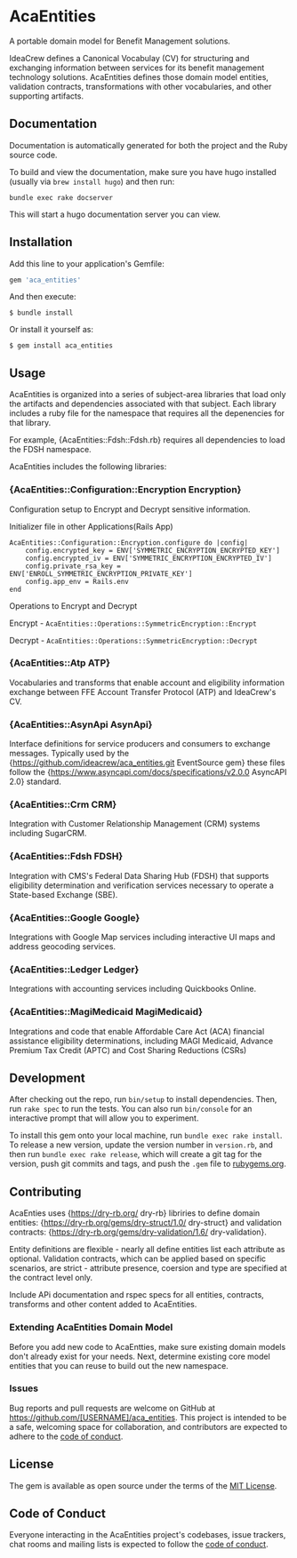 # AcaEntities

A portable domain model for Benefit Management solutions.

IdeaCrew defines a Canonical Vocabulay (CV) for structuring and
exchanging information between services for its benefit management
technology solutions. AcaEntities defines those domain model entities,
validation contracts, transformations with other vocabularies, and
other supporting artifacts.

## Documentation

Documentation is automatically generated for both the project and the Ruby source code.

To build and view the documentation, make sure you have hugo installed (usually via `brew install hugo`) and then run:
```
bundle exec rake docserver
```

This will start a hugo documentation server you can view.

## Installation

Add this line to your application's Gemfile:

```ruby
gem 'aca_entities'
```

And then execute:

    $ bundle install

Or install it yourself as:

    $ gem install aca_entities

## Usage

AcaEntities is organized into a series of subject-area libraries that load only
the artifacts and dependencies associated with that subject. Each library includes
a ruby file for the namespace that requires all the depenencies for that library.

For example, {AcaEntities::Fdsh::Fdsh.rb} requires all dependencies to load the
FDSH namespace.

AcaEntities includes the following libraries:

### {AcaEntities::Configuration::Encryption Encryption}

Configuration setup to Encrypt and Decrypt sensitive information.

Initializer file in other Applications(Rails App)

```
AcaEntities::Configuration::Encryption.configure do |config|
    config.encrypted_key = ENV['SYMMETRIC_ENCRYPTION_ENCRYPTED_KEY']
    config.encrypted_iv = ENV['SYMMETRIC_ENCRYPTION_ENCRYPTED_IV']
    config.private_rsa_key = ENV['ENROLL_SYMMETRIC_ENCRYPTION_PRIVATE_KEY']
    config.app_env = Rails.env
end
```

Operations to Encrypt and Decrypt

Encrypt - `AcaEntities::Operations::SymmetricEncryption::Encrypt`

Decrypt - `AcaEntities::Operations::SymmetricEncryption::Decrypt`

### {AcaEntities::Atp ATP}

Vocabularies and transforms that enable account and eligibility information exchange
between FFE Account Transfer Protocol (ATP) and IdeaCrew's CV.

### {AcaEntities::AsynApi AsynApi}

Interface definitions for service producers and consumers to exchange messages.
Typically used by the {https://github.com/ideacrew/aca_entities.git EventSource gem}
these files follow the {https://www.asyncapi.com/docs/specifications/v2.0.0 AsyncAPI 2.0} standard.

### {AcaEntities::Crm CRM}

Integration with Customer Relationship Management (CRM) systems including SugarCRM.

### {AcaEntities::Fdsh FDSH}

Integration with CMS's Federal Data Sharing Hub (FDSH) that supports
eligibility determination and verification services necessary to operate a
State-based Exchange (SBE).

### {AcaEntities::Google Google}

Integrations with Google Map services including interactive UI maps and
address geocoding services.

### {AcaEntities::Ledger Ledger}

Integrations with accounting services including Quickbooks Online.

### {AcaEntities::MagiMedicaid MagiMedicaid}

Integrations and code that enable Affordable Care Act (ACA) financial
assistance eligibility determinations, including MAGI Medicaid, Advance
Premium Tax Credit (APTC) and Cost Sharing Reductions (CSRs)

## Development

After checking out the repo, run `bin/setup` to install dependencies. Then, run `rake spec` to run the tests. You can also run `bin/console` for an interactive prompt that will allow you to experiment.

To install this gem onto your local machine, run `bundle exec rake install`. To release a new version, update the version number in `version.rb`, and then run `bundle exec rake release`, which will create a git tag for the version, push git commits and tags, and push the `.gem` file to [rubygems.org](https://rubygems.org).

## Contributing

AcaEnties uses {https://dry-rb.org/ dry-rb} libriries to define domain entities:
{https://dry-rb.org/gems/dry-struct/1.0/ dry-struct} and validation contracts:
{https://dry-rb.org/gems/dry-validation/1.6/ dry-validation}.

Entity definitions are flexible - nearly all define entities list each attribute as optional. Validation contracts, which can be applied based on specific scenarios,
are strict - attribute presence, coersion and type are specified at the contract
level only.

Include APi documentation and rspec specs for all entities, contracts, transforms
and other content added to AcaEntities.

### Extending AcaEntities Domain Model

Before you add new code to AcaEntties, make sure existing domain models don't already
exist for your needs. Next, determine existing core model entities that you can reuse to build out the new namespace.

### Issues

Bug reports and pull requests are welcome on GitHub at https://github.com/[USERNAME]/aca_entities. This project is intended to be a safe, welcoming space for collaboration, and contributors are expected to adhere to the [code of conduct](https://github.com/[USERNAME]/aca_entities/blob/master/CODE_OF_CONDUCT.md).

## License

The gem is available as open source under the terms of the [MIT License](https://opensource.org/licenses/MIT).

## Code of Conduct

Everyone interacting in the AcaEntities project's codebases, issue trackers, chat rooms and mailing lists is expected to follow the [code of conduct](https://github.com/[USERNAME]/aca_entities/blob/master/CODE_OF_CONDUCT.md).
